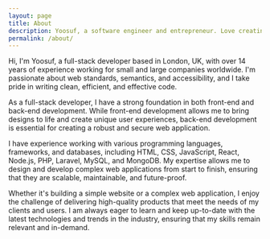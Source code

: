 ```yaml
---
layout: page
title: About
description: Yoosuf, a software engineer and entrepreneur. Love creating great User Experience for users. Working on one thing at a time.
permalink: /about/
---
```


Hi, I'm Yoosuf, a full-stack developer based in London, UK, with over 14 years of experience working for small and large companies worldwide. I'm passionate about web standards, semantics, and accessibility, and I take pride in writing clean, efficient, and effective code.

As a full-stack developer, I have a strong foundation in both front-end and back-end development. While front-end development allows me to bring designs to life and create unique user experiences, back-end development is essential for creating a robust and secure web application.

I have experience working with various programming languages, frameworks, and databases, including HTML, CSS, JavaScript, React, Node.js, PHP, Laravel, MySQL, and MongoDB. My expertise allows me to design and develop complex web applications from start to finish, ensuring that they are scalable, maintainable, and future-proof.

Whether it's building a simple website or a complex web application, I enjoy the challenge of delivering high-quality products that meet the needs of my clients and users. I am always eager to learn and keep up-to-date with the latest technologies and trends in the industry, ensuring that my skills remain relevant and in-demand.
